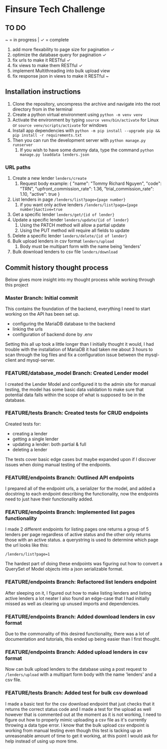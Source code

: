 # Finsure Tech Challenge

## TO DO

~ = in progress | ✓ = complete

1. add more flexability to page size for pagination ✓
2. optimize the database query for pagination ✓
3. fix urls to make it RESTful ✓
4. fix views to make them RESTful ✓
5. implement Multithreading into bulk upload view
6. fix response json in views to make it RESTful ~

## Installation instructions

1. Clone the repository, uncompress the archive and navigate into the root directory from in the terminal
2. Create a python virtual environment using `python -m venv venv`
3. Activate the environment by typing `source venv/bin/activate` for Linux or `source venv/scripts/activate` for windows
4. Install app dependencies with `python -m pip install --upgrade pip && pip install -r requirements.txt`
5. Then you can run the development server with `python manage.py runserver`
    1. If you wish to have some dummy data, type the command `python manage.py loaddata lenders.json`

### URL paths

1. Create a new lender `lenders/create`
    1. Request body example:
       {
       "name": "Tommy Richard Nguyen",
       "code": "TRN",
       "upfront_commission_rate": 1.36,
       "trial_commission_rate": 1.10,
       "active": true
       }
2. List lenders in page `/lenders/list?page={page number}`
    1. if you want only active lenders `/lenders/list?page={page number}&active=true`
3. Get a specific lender `lenders/get/{id of lender}`
4. Update a specific lender `lenders/update/{id of lender}`
    1. Using the PATCH method will allow a partial update
    2. Using the PUT method will require all fields to update
5. Delete a specific lender `lenders/delete/{id of lender}`
6. Bulk upload lenders in csv format `lenders/upload`
    1. Body must be multipart form with the name being 'lenders'
7. Bulk download lenders to csv file `lenders/download`

## Commit history thought process

Below gives more insight into my thought process while working through this project

### Master Branch: Initial commit

This contains the foundation of the backend, everything I need to start working on the API has been set up.

-   configuring the MariaDB database to the backend
-   linking the urls
-   configuration of backend done by .env

Setting this all up took a little longer than I initially thought it would, I had trouble with the installation of MariaDB it had taken me about 3 hours to scan through the log files and fix a configuration issue between the mysql-client and mysql-server.

### FEATURE/database_model Branch: Created Lender model

I created the Lender Model and configured it to the admin site for manual testing, the model has some basic data validation to make sure that potential data falls within the scope of what is supposed to be in the database.

### FEATURE/tests Branch: Created tests for CRUD endpoints

Created tests for:

-   creating a lender
-   getting a single lender
-   updating a lender: both partial & full
-   deleting a lender

The tests cover basic edge cases but maybe expanded upon if I discover issues when doing manual testing of the endpoints.

### FEATURE/endpoints Branch: Outlined API endpoints

I prepared all of the endpoint urls, a serializer for the model, and added a docstring to each endpoint describing the functionality, now the endpoints need to just have their functionality added.

### FEATURE/endpoints Branch: Implemented list pages functionality

I made 2 different endpoints for listing pages one returns a group of 5 lenders per page regardless of active status and the other only returns those with an active status. a querystring is used to determine which page the url looks like this:

`/lenders/list?page=1`

The hardest part of doing these endpoints was figuring out how to convert a QuerySet of Model objects into a json serializable format.

### FEATURE/endpoints Branch: Refactored list lenders endpoint

After sleeping on it, I figured out how to make listing lenders and listing active lenders a lot neater I also found an edge-case that I had initially missed as well as clearing up unused imports and dependencies.

### FEATURE/endpoints Branch: Added download lenders in csv format

Due to the commonality of this desired functionality, there was a lot of documentation and tutorials, this ended up being easier than I first thought.

### FEATURE/endpoints Branch: Added upload lenders in csv format

Now can bulk upload lenders to the database using a post request to `/lenders/upload` with a multipart form body with the name 'lenders' and a csv file.

### FEATURE/tests Branch: Added test for bulk csv download

I made a basic test for the csv download endpoint that just checks that it returns the correct status code and I made a test for the upload as well however that is commented out at the moment as it is not working, I need to figure out how to properly mimic uploading a csv file as it's currently throwing a data type error. I know that the bulk upload csv endpoint is working from manual testing even though this test is tacking up an unreasonable amount of time to get it working, at this point I would ask for help instead of using up more time.
